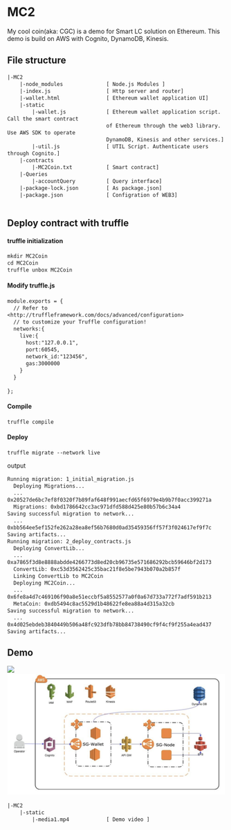 # MC2

My cool coin(aka: CGC) is a demo for Smart LC solution on Ethereum.
This demo is build on AWS with Cognito, DynamoDB, Kinesis.

## File structure

```
|-MC2
	|-node_modules				[ Node.js Modules ]
	|-index.js					[ Http server and router]
	|-wallet.html				[ Ethereum wallet application UI]
	|-static			
		|-wallet.js				[ Ethereum wallet application script. Call the smart contract 
								of Ethereum through the web3 library. Use AWS SDK to operate 
								DynamoDB, Kinesis and other services.]
		|-util.js				[ UTIL Script. Authenticate users through Cognito.]
	|-contracts
		|-MC2Coin.txt			[ Smart contract]
	|-Queries
		|-accountQuery			[ Query interface]
	|-package-lock.json			[ As package.json]
	|-package.json				[ Configration of WEB3]
		

```

## Deploy contract with truffle

#### truffle initialization

```
mkdir MC2Coin
cd MC2Coin
truffle unbox MC2Coin
```


#### Modify truffle.js

```
module.exports = {
  // Refer to <http://truffleframework.com/docs/advanced/configuration>
  // to customize your Truffle configuration!
  networks:{
    live:{
      host:"127.0.0.1",
      port:60545,
      network_id:"123456",
	  gas:3000000
    }
  }

};
```


#### Compile

```
truffle compile
```


#### Deploy

```
truffle migrate --network live
```

output

```
Running migration: 1_initial_migration.js
  Deploying Migrations...
  ... 0x20527de6bc7ef8f0320f7b89faf648f991aecfd65f6979e4b9b7f0acc399271a
  Migrations: 0xbd1786642cc3ac971dfd588d425e80b57b6c34a4
Saving successful migration to network...
  ... 0xbb564ee5ef152fe262a28ea8ef56b7680d0ad35459356ff57f3f024617ef9f7c
Saving artifacts...
Running migration: 2_deploy_contracts.js
  Deploying ConvertLib...
  ... 0xa7865f3d8e8888abdde4266773d8ed20cb96735e571686292bcb59646bf2d173
  ConvertLib: 0xc53d3562425c35bac21f8e5be7943b070a2b857f
  Linking ConvertLib to MC2Coin
  Deploying MC2Coin...
  ... 0x6fe8a4d7c469106f90a8e51eccbf5a8552577a0f0a67d733a772f7adf591b213
  MetaCoin: 0xdb5494c8ac5529d1b48622fe8ea88a4d315a32cb
Saving successful migration to network...
  ... 0x4d025ebdeb3840449b506a48fc923dfb78bb84738490cf9f4cf9f255a4ead437
Saving artifacts...
```

## Demo

![](https://github.com/d0oo0b/CGC/blob/master/static/demo.png)
![](https://github.com/d0oo0b/CGC/blob/master/static/arch.png)

```
|-MC2
	|-static			
		|-media1.mp4			[ Demo video ]


```


